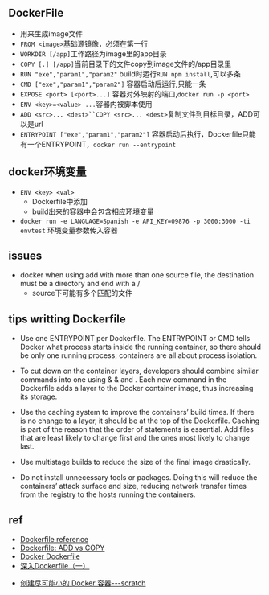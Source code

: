 
## DockerFile
+ 用来生成image文件
+ `FROM <image>`基础源镜像，必须在第一行
+ `WORKDIR [/app]`工作路径为image里的app目录
+ `COPY [.] [/app]`当前目录下的文件copy到image文件的/app目录里
+ `RUN "exe","param1","param2"` build时运行`RUN npm install`,可以多条
+ `CMD ["exe","param1","param2"]` 容器启动后运行,只能一条
+ `EXPOSE <port> [<port>...]` 容器对外映射的端口,`docker run -p <port>`
+ `ENV <key>=<value> ...`容器内被脚本使用
+ `ADD <src>... <dest>``COPY <src>... <dest>`复制文件到目标目录，ADD可以是url
+ `ENTRYPOINT ["exe","param1","param2"]` 容器启动后执行，Dockerfile只能有一个ENTRYPOINT，`docker run --entrypoint`


## docker环境变量
+ `ENV <key> <val>` 
    + Dockerfile中添加
    + build出来的容器中会包含相应环境变量
+ `docker run -e LANGUAGE=Spanish -e API_KEY=09876 -p 3000:3000 -ti envtest` 环境变量参数传入容器


## issues
+ docker when using add with more than one source file, the destination must be a directory and end with a /
    - source下可能有多个匹配的文件

## tips writting Dockerfile
+ Use one ENTRYPOINT per Dockerfile. The ENTRYPOINT or CMD tells Docker what process starts inside the running container, so there should be only one running process; containers are all about process isolation.

+ To cut down on the container layers, developers should combine similar commands into one using & & and \. Each new command in the Dockerfile adds a layer to the Docker container image, thus increasing its storage.

+ Use the caching system to improve the containers’ build times. If there is no change to a layer, it should be at the top of the Dockerfile. Caching is part of the reason that the order of statements is essential. Add files that are least likely to change first and the ones most likely to change last.

+ Use multistage builds to reduce the size of the final image drastically.

+ Do not install unnecessary tools or packages. Doing this will reduce the containers’ attack surface and size, reducing network transfer times from the registry to the hosts running the containers.

## ref
+ [Dockerfile reference](https://docs.docker.com/engine/reference/builder/)
+ [Dockerfile: ADD vs COPY](https://www.ctl.io/developers/blog/post/dockerfile-add-vs-copy/)
+ [Docker Dockerfile](https://www.runoob.com/docker/docker-dockerfile.html)
+ [深入Dockerfile（一）](https://github.com/qianlei90/Blog/issues/35)
<!-- detail -->
+ [创建尽可能小的 Docker 容器---scratch](https://segmentfault.com/a/1190000000628247)

